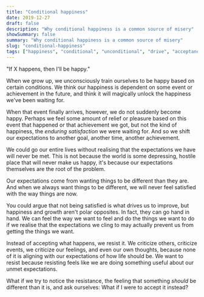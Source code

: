 ```yaml
---
title: "Conditional happiness"
date: 2019-12-27
draft: false
description: "Why conditional happiness is a common source of misery"
showSummary: false
summary: "Why conditional happiness is a common source of misery"
slug: "conditional-happiness"
tags: ["happiness", "conditional", "unconditional", "drive", "acceptance"]
---
```


"If X happens, then I'll be happy."

When we grow up, we unconsciously train ourselves to be happy based on certain conditions. We think our happiness is dependent on some event or achievement in the future, and think it will magically unlock the happiness we've been waiting for.

When that event finally arrives, however, we do not suddenly become happy. Perhaps we feel some amount of relief or pleasure based on this event that happened or that achievement we got, but not the kind of happiness, the _enduring satisfaction_ we were waiting for. And so we shift our expectations to another goal, another time, another achievement.

We could go our entire lives without realising that the expectations we have will never be met. This is not because the world is some depressing, hostile place that will never make us happy, it's because our expectations themselves are the root of the problem.

Our expectations come from wanting things to be different than they are. And when we always want things to be different, we will never feel satisfied with the way things are now.

You could argue that not being satisfied is what drives us to improve, but happiness and growth aren't polar opposites. In fact, they can go hand in hand. We can feel the way we want to feel and do the things we want to do if we realise that the expectations we cling to may actually prevent us from getting the things we want.

Instead of accepting what happens, we resist it. We criticize others, criticize events, we criticize our feelings, and even our own thoughts, because none of it is aligning with our expectations of how life should be. We want to resist because resisting feels like we are doing something useful about our unmet expectations.

What if we try to notice the resistance, the feeling that something _should_ be different than it is, and ask ourselves: What if I were to accept it instead?
